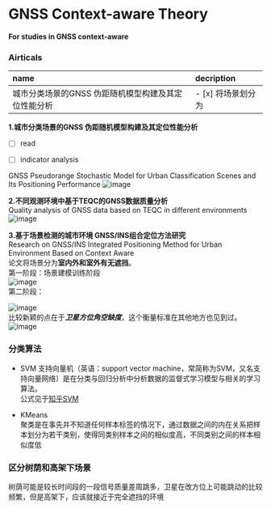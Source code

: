 # GNSS Context-aware Theory
__For studies in GNSS context-aware__
### Airticals
|name|decription|
|:-----|:---------|
|城市分类场景的GNSS 伪距随机模型构建及其定位性能分析|- [x]     将场景划分为|


**1.城市分类场景的GNSS 伪距随机模型构建及其定位性能分析**    
- [ ] read
- [ ] indicator analysis


GNSS Pseudorange Stochastic Model for Urban Classification Scenes and Its Positioning Performance
![image](https://github.com/Withoutwaxwqy/Daily-Record/assets/42163472/88126de5-6c3c-4be7-bd0f-448a8300e509)    


**2.不同观测环境中基于TEQC的GNSS数据质量分析**   
Quality analysis of GNSS data based on TEQC in different environments
![image](https://github.com/Withoutwaxwqy/Daily-Record/assets/42163472/107643a1-7f73-42b3-8145-c67ad2b101a1)    

**3.基于场景检测的城市环境 GNSS/INS组合定位方法研究**    
Research on GNSS/INS Integrated Positioning Method for Urban Environment Based on Context Aware    
论文将场景分为**室内外和室外有无遮挡**。    
第一阶段：场景建模训练阶段   
![image](https://github.com/Withoutwaxwqy/Daily-Record/assets/42163472/e874581b-ceb1-43da-a385-62c20c2925f5)   
第二阶段：   

![image](https://github.com/Withoutwaxwqy/Daily-Record/assets/42163472/4bf7d779-fc74-459a-983e-762b837a5437)    
比较新颖的点在于***卫星方位角空缺度***，这个衡量标准在其他地方也见到过。
![image](https://github.com/Withoutwaxwqy/Daily-Record/assets/42163472/80b067d0-e4d2-4de5-bbb9-b37ca28f1d51)


### 分类算法
- SVM
支持向量机（英语：support vector machine，常简称为SVM，又名支持向量网络）是在分类与回归分析中分析数据的监督式学习模型与相关的学习算法。   
公式见于[知乎SVM](https://zhuanlan.zhihu.com/p/49331510)   

- KMeans    
聚类是在事先并不知道任何样本标签的情况下，通过数据之间的内在关系把样本划分为若干类别，使得同类别样本之间的相似度高，不同类别之间的样本相似度低   


### 区分树荫和高架下场景
树荫可能是较长时间段的一段信号质量差周跳多，卫星在改方位上可能跳动的比较频繁，但是高架下，应该就接近于完全遮挡的环境

